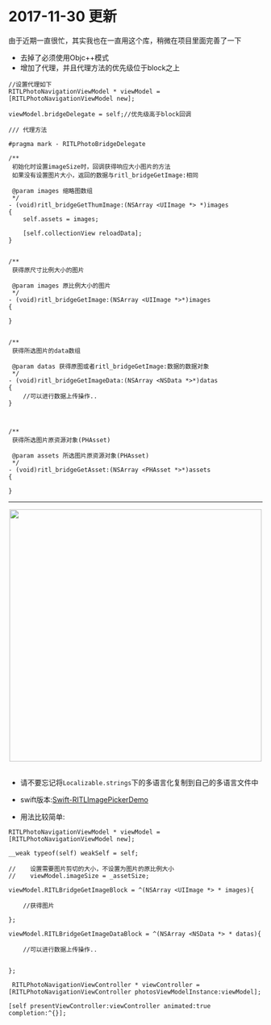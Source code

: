 

# 2017-11-30 更新

由于近期一直很忙，其实我也在一直用这个库，稍微在项目里面完善了一下

- 去掉了必须使用Objc++模式
- 增加了代理，并且代理方法的优先级位于block之上



```
//设置代理如下
RITLPhotoNavigationViewModel * viewModel = [RITLPhotoNavigationViewModel new];
    
viewModel.bridgeDelegate = self;//优先级高于block回调
```

```
/// 代理方法

#pragma mark - RITLPhotoBridgeDelegate

/**
 初始化时设置imageSize时，回调获得响应大小图片的方法
 如果没有设置图片大小，返回的数据与ritl_bridgeGetImage:相同
 
 @param images 缩略图数组
 */
- (void)ritl_bridgeGetThumImage:(NSArray <UIImage *> *)images
{
    self.assets = images;
    
    [self.collectionView reloadData];
}


/**
 获得原尺寸比例大小的图片
 
 @param images 原比例大小的图片
 */
- (void)ritl_bridgeGetImage:(NSArray <UIImage *>*)images
{
    
}


/**
 获得所选图片的data数组
 
 @param datas 获得原图或者ritl_bridgeGetImage:数据的数据对象
 */
- (void)ritl_bridgeGetImageData:(NSArray <NSData *>*)datas
{
    //可以进行数据上传操作..
}



/**
 获得所选图片原资源对象(PHAsset)
 
 @param assets 所选图片原资源对象(PHAsset)
 */
- (void)ritl_bridgeGetAsset:(NSArray <PHAsset *>*)assets
{
    
}

```

---


<div align="center"><img src="http://7xruse.com1.z0.glb.clouddn.com/RITLPhotos.gif" height=500></img></div>
<br>

- 请不要忘记将`Localizable.strings`下的多语言化复制到自己的多语言文件中

- swift版本:[Swift-RITLImagePickerDemo](https://github.com/RITL/Swift-RITLImagePickerDemo)

- 用法比较简单:
```
RITLPhotoNavigationViewModel * viewModel = [RITLPhotoNavigationViewModel new];

__weak typeof(self) weakSelf = self;

//    设置需要图片剪切的大小，不设置为图片的原比例大小
//    viewModel.imageSize = _assetSize;

viewModel.RITLBridgeGetImageBlock = ^(NSArray <UIImage *> * images){
    
    //获得图片
    
};

viewModel.RITLBridgeGetImageDataBlock = ^(NSArray <NSData *> * datas){
  
    //可以进行数据上传操作..
    
    
};

 RITLPhotoNavigationViewController * viewController = [RITLPhotoNavigationViewController photosViewModelInstance:viewModel];

[self presentViewController:viewController animated:true completion:^{}];

```

